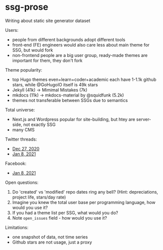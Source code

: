 # ssg-prose
Writing about static site generator dataset

Users:

 - people from different backgrounds adopt different tools
 - front-end (FE) engineers would also care less about main theme for SSG, but would fork
 - non-frontend people are a big user group, ready-made themes are important for them, they don't fork

Theme popularity:

- top Hugo themes  even+learn+coder+academic each have 1-1.1k github stars, while @GoHugoIO
  itself is 49k stars
- Jekyll (41k) -> Mimimal Mistakes (7k) 
- mkdocs (11k) ->  mkdocs-material by @squidfunk (5.2k)
- themes not transferable between SSGs due to semantics

Total universe:

- Next.js and Wordpress popular for site-building, but htey are server-side, not exactly SSG
- many CMS

Twitter threads:

- [Dec 27, 2020](https://twitter.com/PogrebnyakE/status/1343105678261555200)
- [Jan 8, 2021](https://twitter.com/PogrebnyakE/status/1347508424674783234)

Facebook:

- [Jan 8, 2021](https://www.facebook.com/e.pogrebnyak/posts/10218455975936127)

Open questions:

1. Do 'created' vs 'modified' repo dates ring any bell? (Hint: depreciations, project life, stars/day rate)
2. Imagine you knew the total user base per programming language, how would you use it?
3. If you had a theme list per SSG, what would you do?
4. Note `open_issues` field - how would you use it?

Limitations:

- one snapshot of data, not time series
- Github stars are not usage, just a proxy

